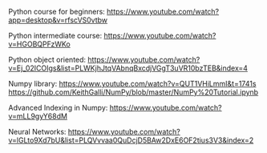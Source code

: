 Python course for beginners:
https://www.youtube.com/watch?app=desktop&v=rfscVS0vtbw

Python intermediate course:
https://www.youtube.com/watch?v=HGOBQPFzWKo

Python object oriented:
https://www.youtube.com/watch?v=Ej_02ICOIgs&list=PLWKjhJtqVAbnqBxcdjVGgT3uVR10bzTEB&index=4

Numpy library:
https://www.youtube.com/watch?v=QUT1VHiLmmI&t=1741s
https://github.com/KeithGalli/NumPy/blob/master/NumPy%20Tutorial.ipynb

Advanced Indexing in Numpy:
https://www.youtube.com/watch?v=mLL9gyY68dM

Neural Networks:
https://www.youtube.com/watch?v=lGLto9Xd7bU&list=PLQVvvaa0QuDcjD5BAw2DxE6OF2tius3V3&index=2

